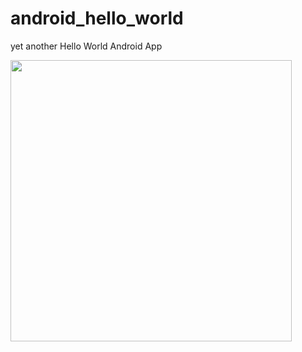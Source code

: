 android_hello_world
===================

yet another Hello World Android App

<img src="http://i.imgur.com/dio0DXF.png" width="450" />

